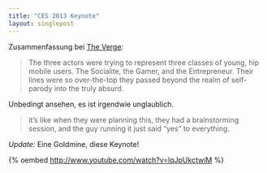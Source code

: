 ```yaml
---
title: "CES 2013 Keynote"
layout: singlepost
---
```


Zusammenfassung bei [The Verge](http://www.theverge.com/2013/1/8/3850056/qualcomms-insane-ces-2013-keynote-pictures-tweets):

> The three actors were trying to represent three classes of young, hip mobile users. The Socialite, the Gamer, and the Entrepreneur. Their lines were so over-the-top they passed beyond the realm of self-parody into the truly absurd.

Unbedingt ansehen, es ist irgendwie unglaublich.

> it’s like when they were planning this, they had a brainstorming session, and the guy running it just said “yes” to everything.

*Update:* Eine Goldmine, diese Keynote!

{% oembed http://www.youtube.com/watch?v=lqJpUkctwiM %}